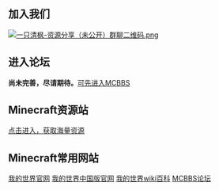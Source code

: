 
<html>
  <head>
    <div class="main">
            <h2>加入我们</h2>
            <a href="https://mc113.x.yupoo.com/32714396?uid=1" target="_blank"><img src="http://pic.yupoo.com/mc113/5d9a66e1/95504128.png" alt="一只清枫-资源分享（未公开）群聊二维码.png"></a>

<h2>进入论坛</h2>
 <b> 尚未完善，尽请期待。</b><a href="https://www.mcbbs.net/">可先进入MCBBS</a> 

  <h2>Minecraft资源站</h2>
  <a href="https://mc113.github.io/ziyuan/">点击进入，获取海量资源</a> 
  
  <h2>Minecraft常用网站</h2>
  <a href="http://minecraft.net/">我的世界官网</a>                              <a href="http://mc.163.com/">我的世界中国版官网</a>
  <a href="https://minecraft-zh.gamepedia.com/Minecraft_Wiki/">我的世界wiki百科</a>                      <a href="https://www.mcbbs.net/">MCBBS论坛</a>
